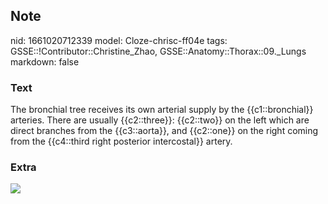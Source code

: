 ## Note
nid: 1661020712339
model: Cloze-chrisc-ff04e
tags: GSSE::!Contributor::Christine_Zhao, GSSE::Anatomy::Thorax::09._Lungs
markdown: false

### Text
The bronchial tree receives its own arterial supply by the {{c1::bronchial}} arteries. There are usually {{c2::three}}: {{c2::two}} on the left which are direct branches from the {{c3::aorta}}, and {{c2::one}} on the right coming from the {{c4::third right posterior intercostal}} artery.

### Extra
<img src= 
"9783132004818_c006_f001-a5b82e52f281d329261c8e28be86faab72ea2748.jpg">
